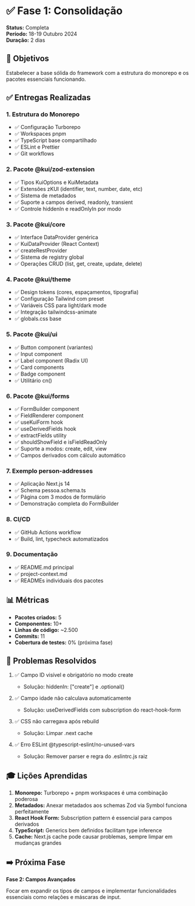 # ✅ Fase 1: Consolidação

**Status:** Completa  
**Período:** 18-19 Outubro 2024  
**Duração:** 2 dias

## 🎯 Objetivos

Estabelecer a base sólida do framework com a estrutura do monorepo e os pacotes essenciais funcionando.

## ✅ Entregas Realizadas

### 1. Estrutura do Monorepo
- ✅ Configuração Turborepo
- ✅ Workspaces pnpm
- ✅ TypeScript base compartilhado
- ✅ ESLint e Prettier
- ✅ Git workflows

### 2. Pacote @kui/zod-extension
- ✅ Tipos KuiOptions e KuiMetadata
- ✅ Extensões zKUI (identifier, text, number, date, etc)
- ✅ Sistema de metadados
- ✅ Suporte a campos derived, readonly, transient
- ✅ Controle hiddenIn e readOnlyIn por modo

### 3. Pacote @kui/core
- ✅ Interface DataProvider genérica
- ✅ KuiDataProvider (React Context)
- ✅ createRestProvider
- ✅ Sistema de registry global
- ✅ Operações CRUD (list, get, create, update, delete)

### 4. Pacote @kui/theme
- ✅ Design tokens (cores, espaçamentos, tipografia)
- ✅ Configuração Tailwind com preset
- ✅ Variáveis CSS para light/dark mode
- ✅ Integração tailwindcss-animate
- ✅ globals.css base

### 5. Pacote @kui/ui
- ✅ Button component (variantes)
- ✅ Input component
- ✅ Label component (Radix UI)
- ✅ Card components
- ✅ Badge component
- ✅ Utilitário cn()

### 6. Pacote @kui/forms
- ✅ FormBuilder component
- ✅ FieldRenderer component
- ✅ useKuiForm hook
- ✅ useDerivedFields hook
- ✅ extractFields utility
- ✅ shouldShowField e isFieldReadOnly
- ✅ Suporte a modos: create, edit, view
- ✅ Campos derivados com cálculo automático

### 7. Exemplo person-addresses
- ✅ Aplicação Next.js 14
- ✅ Schema pessoa.schema.ts
- ✅ Página com 3 modos de formulário
- ✅ Demonstração completa do FormBuilder

### 8. CI/CD
- ✅ GitHub Actions workflow
- ✅ Build, lint, typecheck automatizados

### 9. Documentação
- ✅ README.md principal
- ✅ project-context.md
- ✅ READMEs individuais dos pacotes

## 📊 Métricas

- **Pacotes criados:** 5
- **Componentes:** 10+
- **Linhas de código:** ~2.500
- **Commits:** 11
- **Cobertura de testes:** 0% (próxima fase)

## 🐛 Problemas Resolvidos

1. ✅ Campo ID visível e obrigatório no modo create
   - Solução: hiddenIn: ["create"] e .optional()

2. ✅ Campo idade não calculava automaticamente
   - Solução: useDerivedFields com subscription do react-hook-form

3. ✅ CSS não carregava após rebuild
   - Solução: Limpar .next cache

4. ✅ Erro ESLint @typescript-eslint/no-unused-vars
   - Solução: Remover parser e regra do .eslintrc.js raiz

## 🎓 Lições Aprendidas

1. **Monorepo:** Turborepo + pnpm workspaces é uma combinação poderosa
2. **Metadados:** Anexar metadados aos schemas Zod via Symbol funciona perfeitamente
3. **React Hook Form:** Subscription pattern é essencial para campos derivados
4. **TypeScript:** Generics bem definidos facilitam type inference
5. **Cache:** Next.js cache pode causar problemas, sempre limpar em mudanças grandes

## ➡️ Próxima Fase

**Fase 2: Campos Avançados**

Focar em expandir os tipos de campos e implementar funcionalidades essenciais como relações e máscaras de input.


